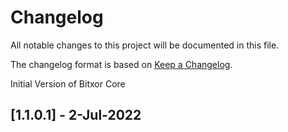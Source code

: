 # Changelog
All notable changes to this project will be documented in this file.

The changelog format is based on [Keep a Changelog](https://keepachangelog.com/en/1.0.0/).

Initial Version of Bitxor Core

## [1.1.0.1] - 2-Jul-2022

